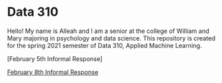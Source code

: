 # Data 310


Hello! My name is Alleah and I am a senior at the college of William and Mary majoring in psychology and data science. This repository is created for the spring 2021 semester of Data 310, Applied Machine Learning.



[February 5th Informal Response]

[February 8th Informal Response](https://github.com/alleahsoleil/Applied_Machine_Learning/blob/main/Feb_8th_Informal_Response.md)

